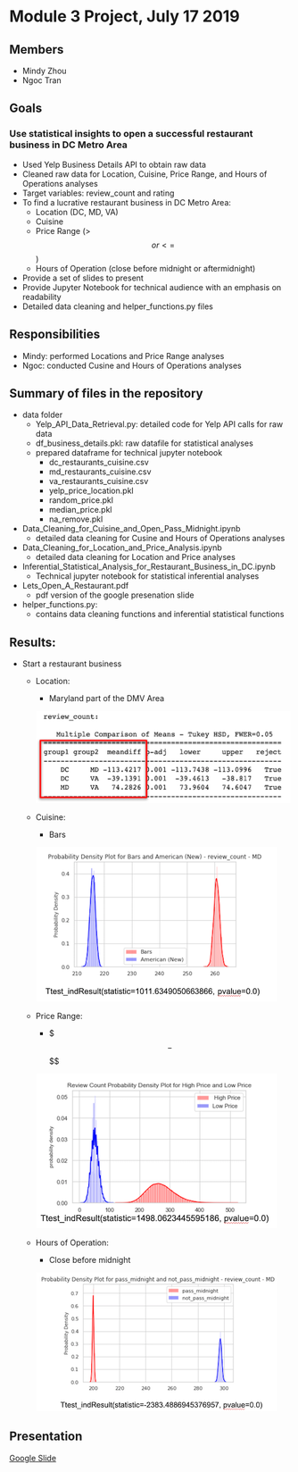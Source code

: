 # Module 3 Project, July 17 2019

## Members
- Mindy Zhou
- Ngoc Tran

## Goals
### Use statistical insights to open a successful restaurant business in DC Metro Area
- Used Yelp Business Details API to obtain raw data 
- Cleaned raw data for Location, Cuisine, Price Range, and Hours of Operations analyses
- Target variables: review_count and rating 
- To find a lucrative restaurant business in DC Metro Area: 
  * Location (DC, MD, VA)
  * Cuisine
  * Price Range (>$$ or <=$$)
  * Hours of Operation (close before midnight or aftermidnight) 
- Provide a set of slides to present
- Provide Jupyter Notebook for technical audience with an emphasis on readability
- Detailed data cleaning and helper_functions.py files 

## Responsibilities
- Mindy: performed Locations and Price Range analyses
- Ngoc: conducted Cusine and Hours of Operations analyses

## Summary of files in the repository
* data folder
  - Yelp_API_Data_Retrieval.py: detailed code for Yelp API calls for raw data 
  - df_business_details.pkl: raw datafile for statistical analyses 
  - prepared dataframe for technical jupyter notebook
    * dc_restaurants_cuisine.csv
    * md_restaurants_cuisine.csv
    * va_restaurants_cuisine.csv
    * yelp_price_location.pkl
    * random_price.pkl
    * median_price.pkl
    * na_remove.pkl
* Data_Cleaning_for_Cuisine_and_Open_Pass_Midnight.ipynb 
  - detailed data cleaning for Cusine and Hours of Operations analyses  
* Data_Cleaning_for_Location_and_Price_Analysis.ipynb
  - detailed data cleaning for Location and Price analyses 
* Inferential_Statistical_Analysis_for_Restaurant_Business_in_DC.ipynb
  - Technical jupyter notebook for statistical inferential analyses 
* Lets_Open_A_Restaurant.pdf 
  - pdf version of the google presenation slide 
* helper_functions.py:  
  - contains data cleaning functions and inferential statistical functions 

## Results:  

* Start a restaurant business
  - Location:
      * Maryland part of the DMV Area
      
      ![](images/location_image.png)
  - Cuisine:
      * Bars
      
      ![](images/cuisine_image.png)    
  - Price Range:
      * $$$ - $$$$
      
      ![](images/price_image.png)
  - Hours of Operation:
      * Close before midnight 
      
      ![](images/hours_images.png)


## Presentation
[Google Slide](https://docs.google.com/presentation/d/1_0Vv0jGHr5Q2WRlhGaqx2HtZ4rscA4FvQ08C6ktf-Gk/edit#slide=id.g5ecdd344ab_0_0)
